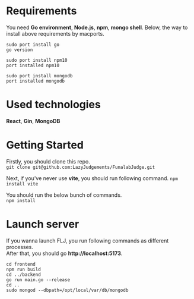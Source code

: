 # Requirements
You need **Go environment**, **Node.js**, **npm**, **mongo shell**. 
Below, the way to install above requirements by macports.

`sudo port install go`  
`go version`  

`sudo port install npm10`  
`port installed npm10`  

`sudo port install mongodb`  
`port installed mongodb`  

# Used technologies
**React**, **Gin**, **MongoDB**  

# Getting Started
Firstly, you should clone this repo.  
`git clone git@github.com:LazyJudgements/FunalabJudge.git`  

Next, if you've never use **vite**, you should run following command.
`npm install vite`  

You should run the below bunch of commands.  
`npm install`  

# Launch server
If you wanna launch FLJ, you run following commands as different processes.  
After that, you should go **http://localhost:5173**.  

`cd frontend`  
`npm run build`  
`cd ../backend`  
`go run main.go --release`  
`cd ..`  
`sudo mongod --dbpath=/opt/local/var/db/mongodb`  
